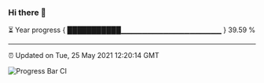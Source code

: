 ### Hi there 👋

⏳ Year progress { ███████████▁▁▁▁▁▁▁▁▁▁▁▁▁▁▁▁▁▁▁ } 39.59 %

---

⏰ Updated on Tue, 25 May 2021 12:20:14 GMT

![Progress Bar CI](https://github.com/liununu/liununu/workflows/Progress%20Bar%20CI/badge.svg)
